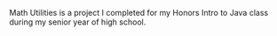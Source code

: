 Math Utilities is a project I completed for my Honors Intro to Java class during my senior year of high school.
